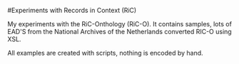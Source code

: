 #Experiments with Records in Context (RiC)

My experiments with the RiC-Onthology (RiC-O). It contains samples, 
lots of EAD'S from the National Archives of the Netherlands converted RIC-O using XSL. 

All examples are created with scripts, nothing is encoded by hand.

